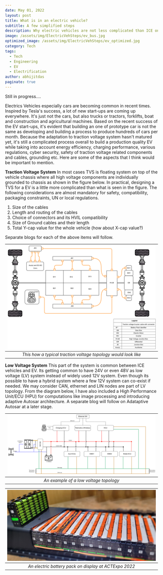 ```yaml
---
date: May 01, 2022
layout: post
title: What is in an electric vehicle?
subtitle: A few simplified steps
description: Why electric vehicles are not less complicated than ICE ones.
image: /assets/img/ElectricVehSteps/ev_bus.jpg
optimized_image: /assets/img/ElectricVehSteps/ev_optimized.jpg
category: Tech
tags:
  - Tech
  - Engineering
  - EV
  - Electrification
author: abhijitdas
paginate: true
---
```

Still in progress....

Electrics Vehicles especially cars are becoming common in recent times. Inspired by Tesla's success, a lot of new start-ups are coming up everywhere. It's just not the cars, but also trucks or tractors, forklifts, boat and construction and agricultural machines. Based on the recent success of the EV start-ups, it's evident that building an one of prototype car is not the same as developing and building a process to produce hundreds of cars per month. Because the adaptation to traction voltage system hasn't matured yet, it's still a complicated process overall to build a production quality EV while taking into account energy efficiency, charging performance, various regulations, cyber security, safety of traction voltage related components and cables, grounding etc. Here are some of the aspects that I think would be important to mention.

**Traction Voltage System**
In most cases TVS is floating system on top of the vehicle chassis where all high voltage components are individually grounded to chassis as shown in the figure below. In practical, designing a TVS for a EV is a little more complicated than what is seen in the figure. The following considerations are almost mandatory for safety, compatibility, packaging constraints, UN or local regulations.
1. Size of the cables
2. Length and routing of the cables
3. Choice of connectors and its HVIL compatibility
4. Size of Ground cables and their length
5. Total Y-cap value for the whole vehicle (how about X-cap value?)

Separate blogs for each of the above items will follow.

| ![EV1](\assets\img\ElectricVehSteps\TVS_Arch2.png) |
|:--:|
| *This how a typical traction voltage topology would look like* |

**Low Voltage System**
This part of the system is common between ICE vehicles and EV. Its getting common to have 24V or even 48V as low voltage (LV) system instead of widely used 12V system. Even though its possible to have a hybrid system where a few 12V system can co-exist if needed. We may consider CAN, ethernet and LIN nodes are part of LV topology. From the diagram below, I have also included a High Performance Unit/ECU (HPU) for computations like image processing and introducing adaptive Autosar architecture. A separate blog will follow on Adataptive Autosar at a later stage.

| ![EV1](\assets\img\ElectricVehSteps\LV_Arch.png) |
|:--:|
| *An example of a low voltage topology* |

| ![EV1](\assets\img\ElectricVehSteps\ev_batt.jpg) |
|:--:|
| *An electric battery pack on display at ACTExpo 2022* |
